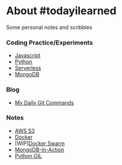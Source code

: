 # About #todayilearned

Some personal notes and scribbles

### Coding Practice/Experiments
- [Javascript](https://github.com/cereblanco/todayilearned/tree/master/javascript)
- [Python](https://github.com/cereblanco/todayilearned/tree/master/python)
- [Serverless](https://github.com/cereblanco/lambda-experiments)
- [MongoDB](https://github.com/cereblanco/pymongo-transactions)
### Blog
- [My Daily Git Commands](https://medium.com/@cereblanco/daily-git-commands-310966e73bef)

### Notes
- [AWS S3](https://github.com/cereblanco/todayilearned/blob/master/notes/aws/aws-s3.md)
- [Docker](https://github.com/cereblanco/todayilearned/blob/master/notes/docker/docker.md)
- [WIP][Docker Swarm](https://github.com/cereblanco/todayilearned/blob/master/notes/docker/docker-swarm.md)
- [MongoDB-In-Action](https://github.com/cereblanco/todayilearned/blob/master/notes/mongodb/mongo-shell.md)
- [Python GIL](https://github.com/cereblanco/todayilearned/blob/master/notes/python/the-gil.md)
